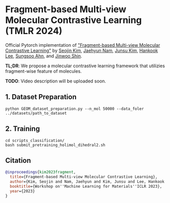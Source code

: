 # Fragment-based Multi-view Molecular Contrastive Learning (TMLR 2024)

Official Pytorch implementation of ["Fragment-based Multi-view Molecular Contrastive Learning"](https://openreview.net/forum?id=9lGwd4q8KJc) by [Seojin Kim](https://seojin-kim.github.io), [Jaehyun Nam](https://jaehyun513.github.io/), [Junsu Kim](https://junsu-kim97.github.io), [Hankook Lee](https://hankook.github.io/), [Sungsoo Ahn](https://sites.google.com/view/sungsooahn0215/home), and [Jinwoo Shin](https://alinlab.kaist.ac.kr/shin.html).

**TL;DR**: We propose a molecular contrastive learning framework that utilizies fragment-wise feature of molecules.

**TODO**: Video description will be uploaded soon.

## 1. Dataset Preparation
```
python GEOM_dataset_preparation.py --n_mol 50000 --data_foler ../datasets/path_to_dataset
```

## 2. Training
```
cd scripts_classification/
bash submit_pretraining_holimol_dihedral2.sh
```

## Citation
```bibtex
@inproceedings{kim2023fragment,
  title={Fragment-based Multi-view Molecular Contrastive Learning},
  author={Kim, Seojin and Nam, Jaehyun and Kim, Junsu and Lee, Hankook and Ahn, Sungsoo and Shin, Jinwoo},
  booktitle={Workshop on''Machine Learning for Materials''ICLR 2023},
  year={2023}
}
```
